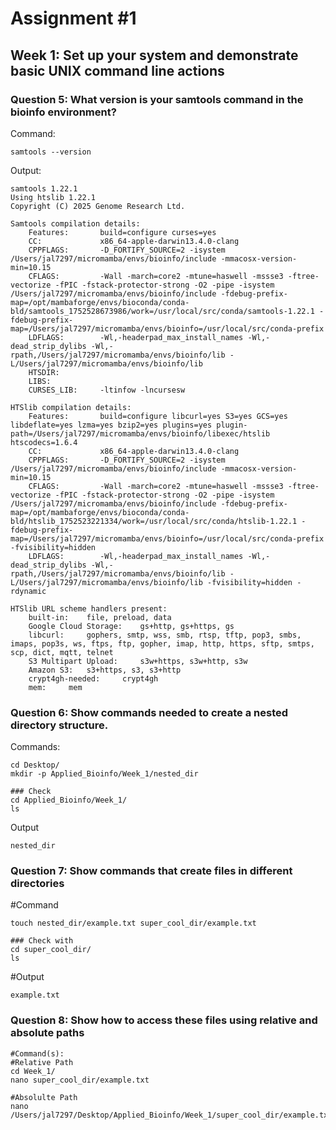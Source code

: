 # Assignment #1
## Week 1: Set up your system and demonstrate basic UNIX command line actions
### Question 5: What version is your samtools command in the bioinfo environment?

Command: 
```
samtools --version
```
Output:
```
samtools 1.22.1
Using htslib 1.22.1
Copyright (C) 2025 Genome Research Ltd.

Samtools compilation details:
    Features:       build=configure curses=yes 
    CC:             x86_64-apple-darwin13.4.0-clang
    CPPFLAGS:       -D_FORTIFY_SOURCE=2 -isystem /Users/jal7297/micromamba/envs/bioinfo/include -mmacosx-version-min=10.15
    CFLAGS:         -Wall -march=core2 -mtune=haswell -mssse3 -ftree-vectorize -fPIC -fstack-protector-strong -O2 -pipe -isystem /Users/jal7297/micromamba/envs/bioinfo/include -fdebug-prefix-map=/opt/mambaforge/envs/bioconda/conda-bld/samtools_1752528673986/work=/usr/local/src/conda/samtools-1.22.1 -fdebug-prefix-map=/Users/jal7297/micromamba/envs/bioinfo=/usr/local/src/conda-prefix
    LDFLAGS:        -Wl,-headerpad_max_install_names -Wl,-dead_strip_dylibs -Wl,-rpath,/Users/jal7297/micromamba/envs/bioinfo/lib -L/Users/jal7297/micromamba/envs/bioinfo/lib
    HTSDIR:         
    LIBS:           
    CURSES_LIB:     -ltinfow -lncursesw

HTSlib compilation details:
    Features:       build=configure libcurl=yes S3=yes GCS=yes libdeflate=yes lzma=yes bzip2=yes plugins=yes plugin-path=/Users/jal7297/micromamba/envs/bioinfo/libexec/htslib htscodecs=1.6.4
    CC:             x86_64-apple-darwin13.4.0-clang
    CPPFLAGS:       -D_FORTIFY_SOURCE=2 -isystem /Users/jal7297/micromamba/envs/bioinfo/include -mmacosx-version-min=10.15
    CFLAGS:         -Wall -march=core2 -mtune=haswell -mssse3 -ftree-vectorize -fPIC -fstack-protector-strong -O2 -pipe -isystem /Users/jal7297/micromamba/envs/bioinfo/include -fdebug-prefix-map=/opt/mambaforge/envs/bioconda/conda-bld/htslib_1752523221334/work=/usr/local/src/conda/htslib-1.22.1 -fdebug-prefix-map=/Users/jal7297/micromamba/envs/bioinfo=/usr/local/src/conda-prefix -fvisibility=hidden
    LDFLAGS:        -Wl,-headerpad_max_install_names -Wl,-dead_strip_dylibs -Wl,-rpath,/Users/jal7297/micromamba/envs/bioinfo/lib -L/Users/jal7297/micromamba/envs/bioinfo/lib -fvisibility=hidden -rdynamic

HTSlib URL scheme handlers present:
    built-in:	 file, preload, data
    Google Cloud Storage:	 gs+http, gs+https, gs
    libcurl:	 gophers, smtp, wss, smb, rtsp, tftp, pop3, smbs, imaps, pop3s, ws, ftps, ftp, gopher, imap, http, https, sftp, smtps, scp, dict, mqtt, telnet
    S3 Multipart Upload:	 s3w+https, s3w+http, s3w
    Amazon S3:	 s3+https, s3, s3+http
    crypt4gh-needed:	 crypt4gh
    mem:	 mem

```

### Question 6: Show commands needed to create a nested directory structure.
Commands:
```
cd Desktop/
mkdir -p Applied_Bioinfo/Week_1/nested_dir

### Check
cd Applied_Bioinfo/Week_1/
ls
```

Output
```
nested_dir
```

### Question 7: Show commands that create files in different directories

#Command
```
touch nested_dir/example.txt super_cool_dir/example.txt

### Check with
cd super_cool_dir/
ls
```
#Output
```
example.txt
```

### Question 8: Show how to access these files using relative and absolute paths
```
#Command(s):
#Relative Path
cd Week_1/
nano super_cool_dir/example.txt

#Absolulte Path
nano /Users/jal7297/Desktop/Applied_Bioinfo/Week_1/super_cool_dir/example.txt
```
